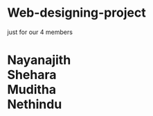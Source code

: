 # Web-designing-project
just for our 4 members
<html>
  <head>
    <title> First project of SCOPE </title>
  </head>
  <body>
    <h1> Nayanajith <br> Shehara <br> Muditha <br> Nethindu <br>
  </body>
</html>
